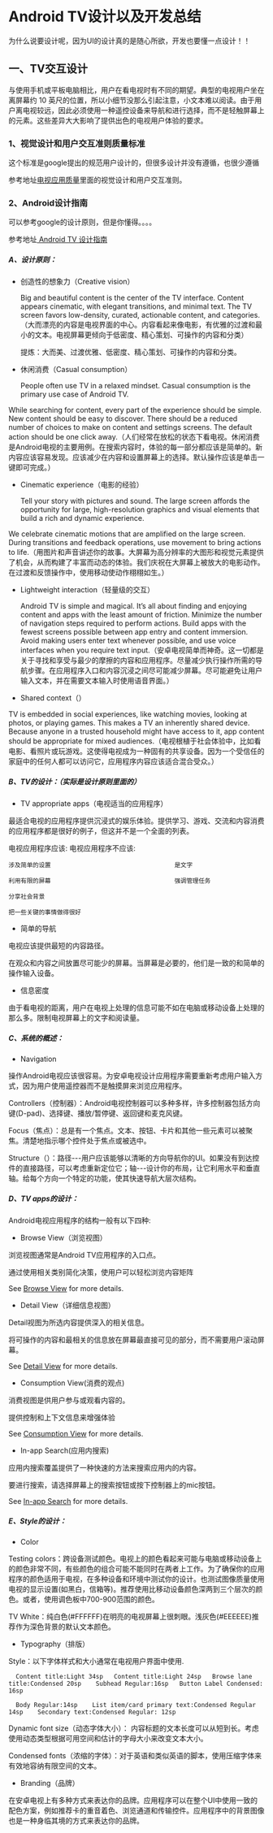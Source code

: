 # Android TV设计以及开发总结
为什么说要设计呢，因为UI的设计真的是随心所欲，开发也要懂一点设计！！
## 一、TV交互设计
  与使用手机或平板电脑相比，用户在看电视时有不同的期望。典型的电视用户坐在离屏幕约 10 英尺的位置，所以小细节没那么引起注意，小文本难以阅读。由于用户离电视较远，因此必须使用一种遥控设备来导航和进行选择，而不是轻触屏幕上的元素。这些差异大大影响了提供出色的电视用户体验的要求。
### 1、视觉设计和用户交互准则质量标准
  这个标准是google提出的规范用户设计的，但很多设计并没有遵循，也很少遵循

参考地址[电视应用质量](https://developer.android.google.cn/docs/quality-guidelines/tv-app-quality)里面的视觉设计和用户交互准则。

### 2、Android设计指南
  可以参考google的设计原则，但是你懂得。。。。
  
  参考地址[ Android TV 设计指南](https://designguidelines.withgoogle.com/android-tv/tv-apps/app-structure.html)
##### A、设计原则：
  - 创造性的想象力（Creative vision）
  
    Big and beautiful content is the center of the TV interface. Content appears cinematic, with elegant transitions, and minimal text. The TV screen favors low-density, curated, actionable content, and categories.（大而漂亮的内容是电视界面的中心。内容看起来像电影，有优雅的过渡和最小的文本。电视屏幕更倾向于低密度、精心策划、可操作的内容和分类）
    
    提炼：大而美、过渡优雅、低密度、精心策划、可操作的内容和分类。
  - 休闲消费（Casual consumption）
  
    People often use TV in a relaxed mindset. Casual consumption is the primary use case of Android TV.

While searching for content, every part of the experience should be simple. New content should be easy to discover. There should be a reduced number of choices to make on content and settings screens. The default action should be one click away.（人们经常在放松的状态下看电视。休闲消费是Android电视的主要用例。在搜索内容时，体验的每一部分都应该是简单的。新内容应该容易发现。应该减少在内容和设置屏幕上的选择。默认操作应该是单击一键即可完成。）

  - Cinematic experience（电影的经验）
  
    Tell your story with pictures and sound. The large screen affords the opportunity for large, high-resolution graphics and visual elements that build a rich and dynamic experience.

We celebrate cinematic motions that are amplified on the large screen. During transitions and feedback operations, use movement to bring actions to life.（用图片和声音讲述你的故事。大屏幕为高分辨率的大图形和视觉元素提供了机会，从而构建了丰富而动态的体验。我们庆祝在大屏幕上被放大的电影动作。在过渡和反馈操作中，使用移动使动作栩栩如生。）

 - Lightweight interaction（轻量级的交互）
 
   Android TV is simple and magical. It’s all about finding and enjoying content and apps with the least amount of friction. Minimize the number of navigation steps required to perform actions. Build apps with the fewest screens possible between app entry and content immersion. Avoid making users enter text whenever possible, and use voice interfaces when you require text input.（安卓电视简单而神奇。这一切都是关于寻找和享受与最少的摩擦的内容和应用程序。尽量减少执行操作所需的导航步骤。在应用程序入口和内容沉浸之间尽可能减少屏幕。尽可能避免让用户输入文本，并在需要文本输入时使用语音界面。）

 - Shared context（）
 
 TV is embedded in social experiences, like watching movies, looking at photos, or playing games. This makes a TV an inherently shared device. Because anyone in a trusted household might have access to it, app content should be appropriate for mixed audiences.（电视根植于社会体验中，比如看电影、看照片或玩游戏。这使得电视成为一种固有的共享设备。因为一个受信任的家庭中的任何人都可以访问它，应用程序内容应该适合混合受众。）

##### B、TV的设计：（实际是设计原则里面的）
 - TV appropriate apps（电视适当的应用程序）
 
 最适合电视的应用程序提供沉浸式的娱乐体验。提供学习、游戏、交流和内容消费的应用程序都是很好的例子，但这并不是一个全面的列表。
 
 电视应用程序应该:                               电视应用程序不应该:

    涉及简单的设置                                  是文字

    利用有限的屏幕                                  强调管理任务

    分享社会背景

    把一些关键的事情做得很好
  
  - 简单的导航

  电视应该提供最短的内容路径。

  在观众和内容之间放置尽可能少的屏幕。当屏幕是必要的，他们是一致的和简单的操作输入设备。
  
  - 信息密度
  
  由于看电视的距离，用户在电视上处理的信息可能不如在电脑或移动设备上处理的那么多。限制电视屏幕上的文字和阅读量。
  
##### C、系统的概述：
  - Navigation
  
  操作Android电视应该很容易。为安卓电视设计应用程序需要重新考虑用户输入方式，因为用户使用遥控器而不是触摸屏来浏览应用程序。
  
  Controllers（控制器）：Android电视控制器可以多种多样，许多控制器包括方向键(D-pad)、选择键、播放/暂停键、返回键和麦克风键。
  
  Focus（焦点）：总是有一个焦点。文本、按钮、卡片和其他一些元素可以被聚焦。清楚地指示哪个控件处于焦点或被选中。
  
  Structure（）：路径---用户应该能够以清晰的方向导航你的UI。如果没有到达控件的直接路径，可以考虑重新定位它；轴---设计你的布局，让它利用水平和垂直轴。给每个方向一个特定的功能，使其快速导航大层次结构。
##### D、TV apps的设计：
  Android电视应用程序的结构一般有以下四种:
 - Browse View（浏览视图）
 
  浏览视图通常是Android TV应用程序的入口点。

  通过使用相关类别简化决策，使用户可以轻松浏览内容矩阵
  
  See [Browse View](https://designguidelines.withgoogle.com/android-tv/tv-apps/browse-view.html#browse-view-browse-lane) for more details.

 - Detail View（详细信息视图）
 
 Detail视图为所选内容提供深入的相关信息。

 将可操作的内容和最相关的信息放在屏幕最直接可见的部分，而不需要用户滚动屏幕。
 
 See [Detail View](https://designguidelines.withgoogle.com/android-tv/tv-apps/detail-view.html) for more details.
 
 - Consumption View(消费的观点)
 
 消费视图是供用户参与或观看内容的。

 提供控制和上下文信息来增强体验
 
 See [Consumption View](https://designguidelines.withgoogle.com/android-tv/tv-apps/consumption-view.html#) for more details.
 
 - In-app Search(应用内搜索)
 
 应用内搜索覆盖提供了一种快速的方法来搜索应用内的内容。

 要进行搜索，请选择屏幕上的搜索按钮或按下控制器上的mic按钮。
 
 See [In-app Search](https://designguidelines.withgoogle.com/android-tv/tv-apps/in-app-search.html) for more details.
 
##### E、Style的设计：

  - Color
  
  Testing colors：跨设备测试颜色。电视上的颜色看起来可能与电脑或移动设备上的颜色非常不同，有些颜色的组合可能不能同时在两者上工作。为了确保你的应用程序的颜色适用于电视，在多种设备和环境中测试你的设计。也测试图像质量使用电视的显示设置(如黑白，信箱等)。推荐使用比移动设备颜色深两到三个层次的颜色。或者，使用调色板中700-900范围的颜色。
  
  TV White：纯白色(#FFFFFF)在明亮的电视屏幕上很刺眼。浅灰色(#EEEEEE)推荐作为深色背景的默认文本颜色。
  
  - Typography（排版）
  
  Style：以下字体样式和大小通常在电视用户界面中使用.

      Content title:Light 34sp   Content title:Light 24sp   Browse lane title:Condensed 20sp    Subhead Regular:16sp   Button Label Condensed: 16sp

      Body Regular:14sp    List item/card primary text:Condensed Regular 14sp    Secondary text:Condensed Regular: 12sp
  
  Dynamic font size（动态字体大小）： 内容标题的文本长度可以从短到长。考虑使用动态类型根据可用空间和估计的字母大小来改变文本大小。
  
  Condensed fonts（浓缩的字体）：对于英语和类似英语的脚本，使用压缩字体来有效地容纳有限空间的文本。
  
  - Branding（品牌）
  
  在安卓电视上有多种方式来表达你的品牌。应用程序可以在整个UI中使用一致的配色方案，例如推荐卡的重音着色、浏览通道和传输控件。应用程序中的背景图像也是一种身临其境的方式来表达你的品牌。

  
  
